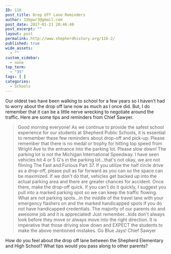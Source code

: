 ```yaml
---
ID: 116
post_title: Drop Off Lane Reminders
author: 32bpwr3@gmail.com
post_date: 2017-01-21 20:46:40
post_excerpt: ""
layout: post
permalink: http://www.shepherdhistory.org/116-2/
published: true
wide_assets:
  - ""
custom_sidebar:
  - none
top_term:
  - "35"
tags: [ ]
categories:
  - Schools
---
```

Our oldest two have been walking to school for a few years so I haven’t had to worry about the drop off lane now as much as I once did. But, I do remember that it can be a little nerve wrecking to negotiate around the traffic. Here are some tips and reminders from Chief Sawyer.

> Good morning everyone! As we continue to provide the safest school experience for our students at Shepherd Public Schools, it is essential to remember these few reminders about drop-off and pick-up:
> Please remember that there is no medal or trophy for hitting top speed from Wright Ave to the entrance into the parking lot. Please slow down!
> The parking lot is not the Michigan International Speedway. I have seen vehicles hit 4 or 5 G's in the parking lot...that's not okay, we are not filming The Fast and Furious Part 37.
> If you utilize the half circle drive as a drop-off, please pull as far forward as you can so the space can be maximized. If we don't do that, vehicles get backed up into the actual parking area and there are greater chances for accident. Once there, make the drop-off quick. If you can't do it quickly, I suggest you pull into a marked parking spot so we can keep the traffic flowing.
> What are not parking spots...in the middle of the travel lane with your emergency flashers on and the marked handicapped spots if you do not have handicapped credentials.
> The majority of our parents do and awesome job and it is appreciated! Just remember...kids don't always look before they move or always move into the right direction. It is imperative that those driving slow down and EXPECT the students to make the above mentioned mistakes.
> Go Blue Jays!
> Chief Sawyer

How do you feel about the drop off lane between the Shepherd Elementary and High School? What tips would you pass along to other parents?